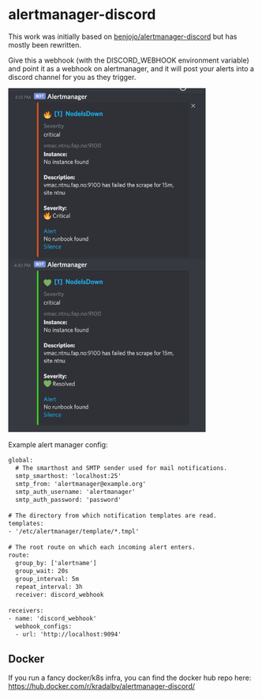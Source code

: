 # alertmanager-discord

This work was initially based on
[benjojo/alertmanager-discord](https://github.com/benjojo/alertmanager-discord)
but has mostly been rewritten.

Give this a webhook (with the DISCORD_WEBHOOK environment variable) and point it as a webhook on alertmanager, and it will post your alerts into a discord channel for you as they trigger.

<img src=".github/screenshot.png" width="400px">

Example alert manager config:

```
global:
  # The smarthost and SMTP sender used for mail notifications.
  smtp_smarthost: 'localhost:25'
  smtp_from: 'alertmanager@example.org'
  smtp_auth_username: 'alertmanager'
  smtp_auth_password: 'password'

# The directory from which notification templates are read.
templates:
- '/etc/alertmanager/template/*.tmpl'

# The root route on which each incoming alert enters.
route:
  group_by: ['alertname']
  group_wait: 20s
  group_interval: 5m
  repeat_interval: 3h
  receiver: discord_webhook

receivers:
- name: 'discord_webhook'
  webhook_configs:
  - url: 'http://localhost:9094'
```

## Docker

If you run a fancy docker/k8s infra, you can find the docker hub repo here: https://hub.docker.com/r/kradalby/alertmanager-discord/
